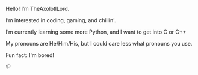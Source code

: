 Hello! I’m TheAxolotlLord.

I’m interested in coding, gaming, and chillin'.

I’m currently learning some more Python, and I want to get into C or C++

My pronouns are He/Him/His, but I could care less what pronouns you use.

Fun fact: I'm bored!

:P
